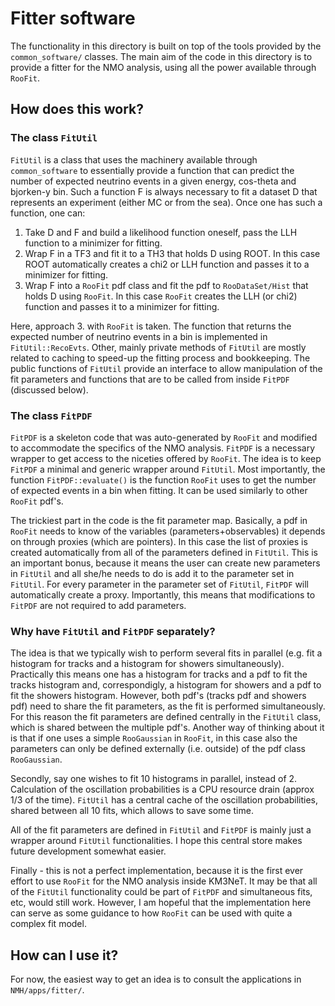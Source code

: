 Fitter software
===============

The functionality in this directory is built on top of the tools provided by the `common_software/` classes. The main aim of the code in this directory is to provide a fitter for the NMO analysis, using all the power available through `RooFit`.

How does this work?
-------------------

### The class `FitUtil`

`FitUtil` is a class that uses the machinery available through `common_software` to essentially provide a function that can predict the number of expected neutrino events in a given energy, cos-theta and bjorken-y bin. Such a function F is always necessary to fit a dataset D that represents an experiment (either MC or from the sea). Once one has such a function, one can:

   1.   Take D and F and build a likelihood function oneself, pass the LLH function to a minimizer for fitting.
   2.  Wrap F in a TF3 and fit it to a TH3 that holds D using ROOT. In this case ROOT automatically creates a chi2 or LLH function and passes it to a minimizer for fitting.
   3. Wrap F into a `RooFit` pdf class and fit the pdf to `RooDataSet/Hist` that holds D using `RooFit`. In this case `RooFit` creates the LLH (or chi2) function and passes it to a minimizer for fitting.

Here, approach 3. with `RooFit` is taken. The function that returns the expected number of neutrino events in a bin is implemented in `FitUtil::RecoEvts`. Other, mainly private methods of `FitUtil` are mostly related to caching to speed-up the fitting process and bookkeeping. The public functions of `FitUtil` provide an interface to allow manipulation of the fit parameters and functions that are to be called from inside `FitPDF` (discussed below).

### The class `FitPDF`

`FitPDF` is a skeleton code that was auto-generated by `RooFit` and modified to accommodate the specifics of the NMO analysis. `FitPDF` is a necessary wrapper to get access to the niceties offered by `RooFit`. The idea is to keep `FitPDF` a minimal and generic wrapper around `FitUtil`. Most importantly, the function `FitPDF::evaluate()` is the function `RooFit` uses to get the number of expected events in a bin when fitting. It can be used similarly to other `RooFit` pdf's.

The trickiest part in the code is the fit parameter map. Basically, a pdf in `RooFit` needs to know of the variables (parameters+observables) it depends on through proxies (which are pointers). In this case the list of proxies is created automatically from all of the parameters defined in `FitUtil`. This is an important bonus, because it means the user can create new parameters in `FitUtil` and all she/he needs to do is add it to the parameter set in `FitUtil`. For every parameter in the parameter set of `FitUtil`, `FitPDF` will automatically create a proxy. Importantly, this means that modifications to `FitPDF` are not required to add parameters. 

### Why have `FitUtil` and `FitPDF` separately?

The idea is that we typically wish to perform several fits in parallel (e.g. fit a histogram for tracks and a histogram for showers simultaneously). Practically this means one has a histogram for tracks and a pdf to fit the tracks histogram and, correspondigly, a histogram for showers and a pdf to fit the showers histogram. However, both pdf's (tracks pdf and showers pdf) need to share the fit parameters, as the fit is performed simultaneously. For this reason the fit parameters are defined centrally in the `FitUtil` class, which is shared between the multiple pdf's. Another way of thinking about it is that if one uses a simple `RooGaussian` in `RooFit`, in this case also the parameters can only be defined externally (i.e. outside) of the pdf class `RooGaussian`.

Secondly, say one wishes to fit 10 histograms in parallel, instead of 2. Calculation of the oscillation probabilities is a CPU resource drain (approx 1/3 of the time). `FitUtil` has a central cache of the oscillation probabilities, shared between all 10 fits, which allows to save some time.

All of the fit parameters are defined in `FitUtil` and `FitPDF` is mainly just a wrapper around `FitUtil` functionalities. I hope this central store makes future development somewhat easier.

Finally - this is not a perfect implementation, because it is the first ever effort to use `RooFit` for the NMO analysis inside KM3NeT. It may be that all of the `FitUtil` functionality could be part of `FitPDF` and simultaneous fits, etc, would still work. However, I am hopeful that the implementation here can serve as some guidance to how `RooFit` can be used with quite a complex fit model.

How can I use it?
-----------------

For now, the easiest way to get an idea is to consult the applications in `NMH/apps/fitter/`.